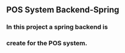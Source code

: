 ## POS System Backend-Spring

### In this project a spring backend is 

### create for the POS system.